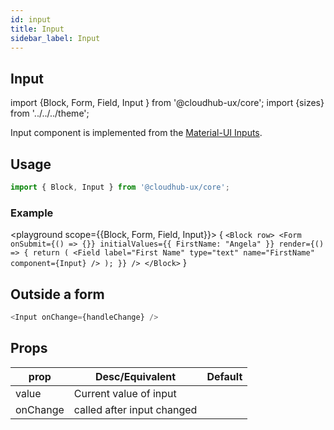 ```yaml
---
id: input
title: Input
sidebar_label: Input
---
```


## Input

import {Block, Form, Field, Input } from '@cloudhub-ux/core';
import {sizes} from '../../../theme';

Input component is implemented from the [Material-UI Inputs](https://material-ui.com/components/buttons/).

## Usage

```js
import { Block, Input } from '@cloudhub-ux/core';
```

### Example

<playground scope={{Block, Form, Field, Input}}>
{
`<Block row> <Form onSubmit={() => {}} initialValues={{ FirstName: "Angela" }} render={() => { return ( <Field label="First Name" type="text" name="FirstName" component={Input} /> ); }} /> </Block>`
}
</playground>

## Outside a form

```js
<Input onChange={handleChange} />
```

## Props

<Block>
    <table>
        <thead>
            <tr><th>prop</th><th>Desc/Equivalent</th><th>Default</th></tr>
        </thead>
        <tbody>
            <tr><td>value</td><td>Current value of input</td><td></td></tr>
            <tr><td>onChange</td><td>called after input changed</td><td></td></tr>
        </tbody>
    </table>
</Block>
